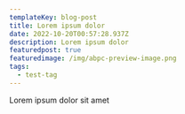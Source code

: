```yaml
---
templateKey: blog-post
title: Lorem ipsum dolor
date: 2022-10-20T00:57:28.937Z
description: Lorem ipsum dolor
featuredpost: true
featuredimage: /img/abpc-preview-image.png
tags:
  - test-tag
---
```

Lorem ipsum dolor sit amet